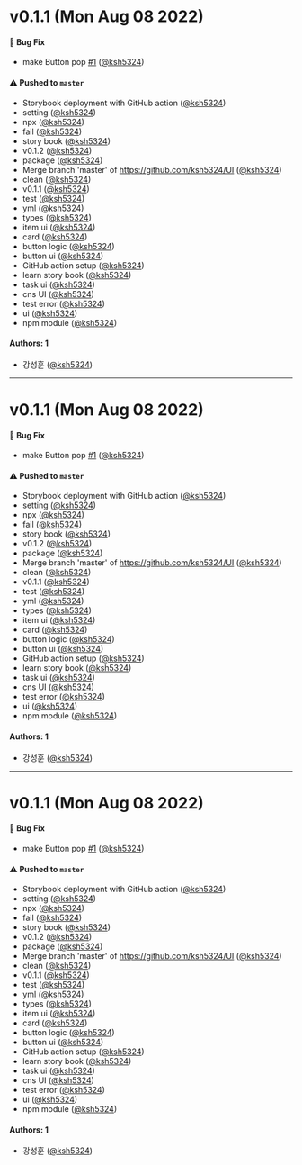 # v0.1.1 (Mon Aug 08 2022)

#### 🐛 Bug Fix

- make Button pop [#1](https://github.com/ksh5324/UI/pull/1) ([@ksh5324](https://github.com/ksh5324))

#### ⚠️ Pushed to `master`

- Storybook deployment with GitHub action ([@ksh5324](https://github.com/ksh5324))
- setting ([@ksh5324](https://github.com/ksh5324))
- npx ([@ksh5324](https://github.com/ksh5324))
- fail ([@ksh5324](https://github.com/ksh5324))
- story book ([@ksh5324](https://github.com/ksh5324))
- v0.1.2 ([@ksh5324](https://github.com/ksh5324))
- package ([@ksh5324](https://github.com/ksh5324))
- Merge branch 'master' of https://github.com/ksh5324/UI ([@ksh5324](https://github.com/ksh5324))
- clean ([@ksh5324](https://github.com/ksh5324))
- v0.1.1 ([@ksh5324](https://github.com/ksh5324))
- test ([@ksh5324](https://github.com/ksh5324))
- yml ([@ksh5324](https://github.com/ksh5324))
- types ([@ksh5324](https://github.com/ksh5324))
- item ui ([@ksh5324](https://github.com/ksh5324))
- card ([@ksh5324](https://github.com/ksh5324))
- button logic ([@ksh5324](https://github.com/ksh5324))
- button ui ([@ksh5324](https://github.com/ksh5324))
- GitHub action setup ([@ksh5324](https://github.com/ksh5324))
- learn story book ([@ksh5324](https://github.com/ksh5324))
- task ui ([@ksh5324](https://github.com/ksh5324))
- cns UI ([@ksh5324](https://github.com/ksh5324))
- test error ([@ksh5324](https://github.com/ksh5324))
- ui ([@ksh5324](https://github.com/ksh5324))
- npm module ([@ksh5324](https://github.com/ksh5324))

#### Authors: 1

- 강성훈 ([@ksh5324](https://github.com/ksh5324))

---

# v0.1.1 (Mon Aug 08 2022)

#### 🐛 Bug Fix

- make Button pop [#1](https://github.com/ksh5324/UI/pull/1) ([@ksh5324](https://github.com/ksh5324))

#### ⚠️ Pushed to `master`

- Storybook deployment with GitHub action ([@ksh5324](https://github.com/ksh5324))
- setting ([@ksh5324](https://github.com/ksh5324))
- npx ([@ksh5324](https://github.com/ksh5324))
- fail ([@ksh5324](https://github.com/ksh5324))
- story book ([@ksh5324](https://github.com/ksh5324))
- v0.1.2 ([@ksh5324](https://github.com/ksh5324))
- package ([@ksh5324](https://github.com/ksh5324))
- Merge branch 'master' of https://github.com/ksh5324/UI ([@ksh5324](https://github.com/ksh5324))
- clean ([@ksh5324](https://github.com/ksh5324))
- v0.1.1 ([@ksh5324](https://github.com/ksh5324))
- test ([@ksh5324](https://github.com/ksh5324))
- yml ([@ksh5324](https://github.com/ksh5324))
- types ([@ksh5324](https://github.com/ksh5324))
- item ui ([@ksh5324](https://github.com/ksh5324))
- card ([@ksh5324](https://github.com/ksh5324))
- button logic ([@ksh5324](https://github.com/ksh5324))
- button ui ([@ksh5324](https://github.com/ksh5324))
- GitHub action setup ([@ksh5324](https://github.com/ksh5324))
- learn story book ([@ksh5324](https://github.com/ksh5324))
- task ui ([@ksh5324](https://github.com/ksh5324))
- cns UI ([@ksh5324](https://github.com/ksh5324))
- test error ([@ksh5324](https://github.com/ksh5324))
- ui ([@ksh5324](https://github.com/ksh5324))
- npm module ([@ksh5324](https://github.com/ksh5324))

#### Authors: 1

- 강성훈 ([@ksh5324](https://github.com/ksh5324))

---

# v0.1.1 (Mon Aug 08 2022)

#### 🐛 Bug Fix

- make Button pop [#1](https://github.com/ksh5324/UI/pull/1) ([@ksh5324](https://github.com/ksh5324))

#### ⚠️ Pushed to `master`

- Storybook deployment with GitHub action ([@ksh5324](https://github.com/ksh5324))
- setting ([@ksh5324](https://github.com/ksh5324))
- npx ([@ksh5324](https://github.com/ksh5324))
- fail ([@ksh5324](https://github.com/ksh5324))
- story book ([@ksh5324](https://github.com/ksh5324))
- v0.1.2 ([@ksh5324](https://github.com/ksh5324))
- package ([@ksh5324](https://github.com/ksh5324))
- Merge branch 'master' of https://github.com/ksh5324/UI ([@ksh5324](https://github.com/ksh5324))
- clean ([@ksh5324](https://github.com/ksh5324))
- v0.1.1 ([@ksh5324](https://github.com/ksh5324))
- test ([@ksh5324](https://github.com/ksh5324))
- yml ([@ksh5324](https://github.com/ksh5324))
- types ([@ksh5324](https://github.com/ksh5324))
- item ui ([@ksh5324](https://github.com/ksh5324))
- card ([@ksh5324](https://github.com/ksh5324))
- button logic ([@ksh5324](https://github.com/ksh5324))
- button ui ([@ksh5324](https://github.com/ksh5324))
- GitHub action setup ([@ksh5324](https://github.com/ksh5324))
- learn story book ([@ksh5324](https://github.com/ksh5324))
- task ui ([@ksh5324](https://github.com/ksh5324))
- cns UI ([@ksh5324](https://github.com/ksh5324))
- test error ([@ksh5324](https://github.com/ksh5324))
- ui ([@ksh5324](https://github.com/ksh5324))
- npm module ([@ksh5324](https://github.com/ksh5324))

#### Authors: 1

- 강성훈 ([@ksh5324](https://github.com/ksh5324))
